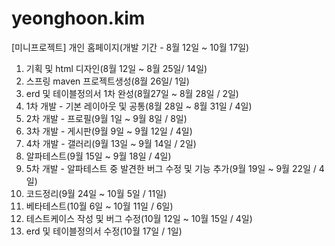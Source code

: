 # yeonghoon.kim
[미니프로젝트] 개인 홈페이지(개발 기간 - 8월 12일 ~ 10월 17일)
01. 기획 및 html 디자인(8월 12일 ~ 8월 25일/ 14일)
02. 스프링 maven 프로젝트생성(8월 26일/ 1일)
03. erd 및 테이블정의서 1차 완성(8월27일 ~ 8월 28일 / 2일)
04. 1차 개발 - 기본 레이아웃 및 공통(8월 28일 ~ 8월 31일 / 4일)
05. 2차 개발 - 프로필(9월 1일 ~ 9월 8일 / 8일)
06. 3차 개발 - 게시판(9월 9일 ~ 9월 12일 / 4일)
07. 4차 개발 - 갤러리(9월 13일 ~ 9월 14일 / 2일)
08. 알파테스트(9월 15일 ~ 9월 18일 / 4일)
09. 5차 개발 - 알파테스트 중 발견한 버그 수정 및 기능 추가(9월 19일 ~ 9월 22일 / 4일)
10. 코드정리(9월 24일 ~ 10월 5일 / 11일)
11. 베타테스트(10월 6일 ~ 10월 11일 / 6일)
12. 테스트케이스 작성 및 버그 수정(10월 12일 ~ 10월 15일 / 4일)
13. erd 및 테이블정의서 수정(10월 17일 / 1일)
